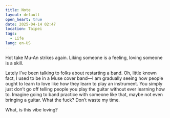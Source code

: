 ```yaml
---
title: Note
layout: default
open_heart: true
date: 2025-04-14 02:47
location: Taipei
tags: 
  - Life
lang: en-US
---
```


Hot take Mu-An strikes again. Liking someone is a feeling, loving someone is a skill. 

Lately I’ve been talking to folks about restarting a band.  Oh, little known fact, I used to be in a Muse cover band—I am gradually seeing how people ought to learn to love like how they learn to play an instrument. You simply just don’t go off telling people you play the guitar without ever learning how to. Imagine going to band practice with someone like that, maybe not even bringing a guitar. What the fuck? Don’t waste my time.

What, is this vibe loving?
